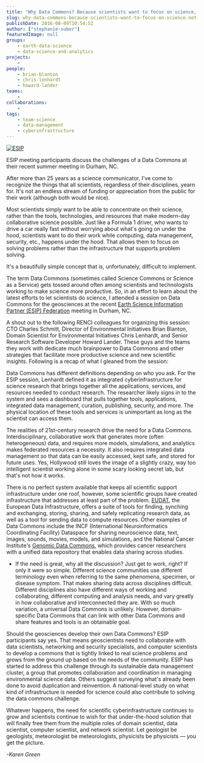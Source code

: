 ```yaml
---
title: "Why Data Commons? Because scientists want to focus on science, not infrastructure"
slug: why-data-commons-because-scientists-want-to-focus-on-science-not-infrastructure
publishDate: 2016-08-09T10:54:52
author: ["stephanie-suber"]
featuredImage: null
groups:
    - earth-data-science
    - data-science-and-analytics
projects:
    - 
people:
    - brian-blanton
    - chris-lenhardt
    - howard-lander
teams: 
    - 
collaborations:
    - 
tags:
    - team-science
    - data-management
    - cyberinfrastructure
---
```

[![ESIP](https://renci.org/wp-content/uploads/2016/08/ESIP-300x214.jpg)](https://renci.org/wp-content/uploads/2016/08/ESIP.jpg)

ESIP meeting participants discuss the challenges of a Data Commons at their recent summer meeting in Durham, NC.

After more than 25 years as a science communicator, I've come to recognize the things that all scientists, regardless of their disciplines, yearn for. It's not an endless stream of funding or appreciation from the public for their work (although both would be nice).

Most scientists simply want to be able to concentrate on their science, rather than the tools, technologies, and resources that make modern-day collaborative science possible. Just like a Formula 1 driver, who wants to drive a car really fast without worrying about what's going on under the hood, scientists want to do their work while computing, data management, security, etc., happens under the hood. That allows them to focus on solving problems rather than the infrastructure that supports problem solving.

It's a beautifully simple concept that is, unfortunately, difficult to implement.

The term Data Commons (sometimes called Science Commons or Science as a Service) gets tossed around often among scientists and technologists working to make science more productive. So, in an effort to learn about the latest efforts to let scientists do science, I attended a session on Data Commons for the geosciences at the recent [Earth Science Information Partner (ESIP) Federation](http://esipfed.org/) meeting in Durham, NC.

A shout out to the following RENCI colleagues for organizing this session: CTO Charles Schmitt, Director of Environmental Initiatives Brian Blanton, Domain Scientist for Environmental Initiatives Chris Lenhardt, and Senior Research Software Developer Howard Lander. These guys and the teams they work with dedicate much brainpower to Data Commons and other strategies that facilitate more productive science and new scientific insights. Following is a recap of what I gleaned from the session:

Data Commons has different definitions depending on who you ask. For the ESIP session, Lenhardt defined it as integrated cyberinfrastructure for science research that brings together all the applications, services, and resources needed to conduct research. The researcher likely signs in to the system and sees a dashboard that pulls together tools, applications, integrated data management, curation, publishing, security, and more. The physical location of these tools and services is unimportant as long as the scientist can access them.

The realities of 21st-century research drive the need for a Data Commons. Interdisciplinary, collaborative work that generates more (often heterogeneous) data, and requires more models, simulations, and analytics makes federated resources a necessity. It also requires integrated data management so that data can be easily accessed, kept safe, and stored for future uses. Yes, Hollywood still loves the image of a slightly crazy, way too intelligent scientist working alone in some scary looking secret lab, but that's not how it works.

There is no perfect system available that keeps all scientific support infrastructure under one roof, however, some scientific groups have created infrastructure that addresses at least part of the problem. [EUDAT](https://www.eudat.eu/), the European Data Infrastructure, offers a suite of tools for finding, synching and exchanging, storing, sharing, and safely replicating research data, as well as a tool for sending data to compute resources. Other examples of Data Commons include the INCF (International Neuroinformatics Coordinating Facility) Dataspace for sharing neuroscience data, text, images, sounds, movies, models, and simulations, and the National Cancer Institute's [Genomic Data Commons](https://gdc.nci.nih.gov/), which provides cancer researchers with a unified data repository that enables data sharing across studies.

*   If the need is great, why all the discussion? Just get to work, right? If only it were so simple. Different science communities use different terminology even when referring to the same phenomena, specimen, or disease symptom. That makes sharing data across disciplines difficult. Different disciplines also have different ways of working and collaborating, different computing and analysis needs, and vary greatly in how collaborative and interconnected they are. With so much variation, a universal Data Commons is unlikely. However, domain-specific Data Commons that can link with other Data Commons and share features and tools is an obtainable goal.

Should the geosciences develop their own Data Commons? ESIP participants say yes. That means geoscientists need to collaborate with data scientists, networking and security specialists, and computer scientists to develop a commons that is tightly linked to real science problems and grows from the ground up based on the needs of the community. ESIP has started to address this challenge through its sustainable data management cluster, a group that promotes collaboration and coordination in managing environmental science data. Others suggest surveying what's already been done to avoid duplication and reinvention. A national-level study on what kind of infrastructure is needed for science could also contribute to solving the data commons challenge.

Whatever happens, the need for scientific cyberinfrastructure continues to grow and scientists continue to wish for that under-the-hood solution that will finally free them from the multiple roles of domain scientist, data scientist, computer scientist, and network scientist. Let geologist be geologists, meteorologist be meteorologists, physicists be physicists — you get the picture.

_-Karen Green_
<!-- AddThis Advanced Settings generic via filter on the_content --><!-- AddThis Share Buttons generic via filter on the_content -->
